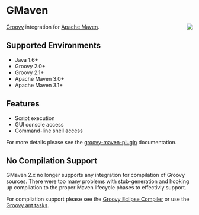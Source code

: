<!--

    Copyright (c) 2007-2013, the original author or authors.

    This program is licensed to you under the Apache License Version 2.0,
    and you may not use this file except in compliance with the Apache License Version 2.0.
    You may obtain a copy of the Apache License Version 2.0 at http://www.apache.org/licenses/LICENSE-2.0.

    Unless required by applicable law or agreed to in writing,
    software distributed under the Apache License Version 2.0 is distributed on an
    "AS IS" BASIS, WITHOUT WARRANTIES OR CONDITIONS OF ANY KIND, either express or implied.
    See the Apache License Version 2.0 for the specific language governing permissions and limitations there under.

-->
# GMaven

<img src="http://media.xircles.codehaus.org/_projects/gmaven/_logos/large.png" style="float: right;"/>

[Groovy](http://groovy.codehaus.org) integration for [Apache Maven](http://maven.apache.org).

## Supported Environments

* Java 1.6+
* Groovy 2.0+
* Groovy 2.1+
* Apache Maven 3.0+
* Apache Maven 3.1+

## Features

* Script execution
* GUI console access
* Command-line shell access

For more details please see the [groovy-maven-plugin](groovy-maven-plugin/index.html) documentation.

## No Compilation Support

GMaven 2.x no longer supports any integration for compilation of Groovy sources.  There were too many problems with
stub-generation and hooking up compliation to the proper Maven lifecycle phases to effectivly support.

For compliation support please see the
[Groovy Eclipse Compiler](http://docs.codehaus.org/display/GROOVY/Groovy-Eclipse+compiler+plugin+for+Maven)
or use the [Groovy ant tasks](http://groovy.codehaus.org/Compiling+With+Maven2).
